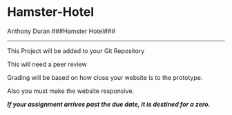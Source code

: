 # Hamster-Hotel

Anthony Duran
###Hamster Hotel###

____________________________________________________________________________________________________________

This Project will be added to your Git Repository 

This will need a peer review

Grading will be based on how close your website is to the prototype.

Also you must make the website responsive. 


***If your assignment arrives past the due date, it is destined for a zero.***
